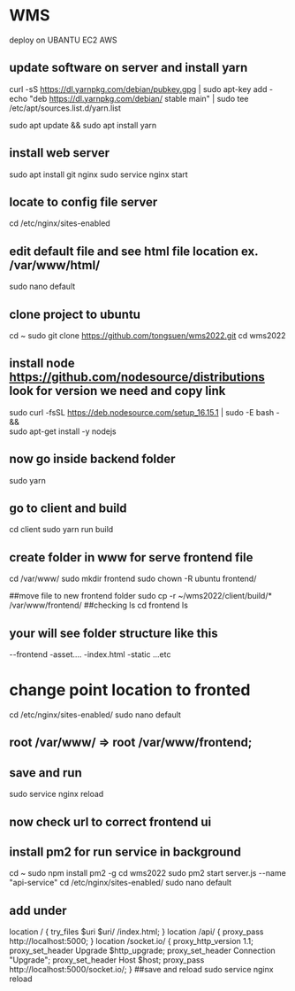 # WMS
deploy on UBANTU EC2 AWS

## update software on server and install yarn

curl -sS https://dl.yarnpkg.com/debian/pubkey.gpg | sudo apt-key add -
echo "deb https://dl.yarnpkg.com/debian/ stable main" | sudo tee /etc/apt/sources.list.d/yarn.list

sudo apt update && sudo apt install yarn

## install web server
sudo apt install git nginx
sudo service nginx start
## locate to config file server
cd /etc/nginx/sites-enabled
## edit default file and see html file location ex. /var/www/html/
sudo nano default

## clone project to ubuntu
cd ~
sudo git clone https://github.com/tongsuen/wms2022.git
cd wms2022
## install node https://github.com/nodesource/distributions look for version we need and copy link
sudo curl -fsSL https://deb.nodesource.com/setup_16.15.1 | sudo -E bash - &&\
sudo apt-get install -y nodejs

## now go inside backend folder
sudo yarn
## go to client and build
cd client
sudo yarn run build
## create folder in www for serve frontend file
cd /var/www/
sudo mkdir frontend
sudo chown -R ubuntu frontend/

##move file to new frontend folder
sudo cp -r ~/wms2022/client/build/* /var/www/frontend/
##checking
ls
cd frontend
ls
## your will see folder structure like this
--frontend
    -asset....
    -index.html
    -static
    ...etc

# change point location to fronted
cd /etc/nginx/sites-enabled/
sudo nano default
## root /var/www/ => root /var/www/frontend;
## save and run
sudo service nginx reload
## now check url to correct frontend ui

## install pm2 for run service in background
cd ~
sudo npm install pm2 -g
cd wms2022
sudo pm2 start server.js --name "api-service"
cd /etc/nginx/sites-enabled/
sudo nano default
## add under 
location / {
    try_files $uri $uri/ /index.html;
}
location /api/ {
    proxy_pass http://localhost:5000;
}
location /socket.io/ {
            proxy_http_version 1.1;
            proxy_set_header Upgrade $http_upgrade;
            proxy_set_header Connection "Upgrade";
            proxy_set_header Host $host;
            proxy_pass http://localhost:5000/socket.io/;
}
##save and reload
sudo service nginx reload








